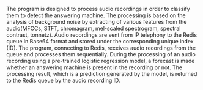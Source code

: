 The program is designed to process audio recordings in order to classify them to detect the answering machine. The processing is based on the analysis of background noise by extracting of various features from the audio(MFCCs, STFT, chromagram, mel-scaled spectrogram, spectral contrast, tonnetz).
Audio recordings are sent from IP telephony to the Redis queue in Base64 format and stored under the corresponding unique index (ID). The program, connecting to Redis, receives audio recordings from the queue and processes them sequentially.
During the processing of an audio recording using a pre-trained logistic regression model, a forecast is made whether an answering machine is present in the recording or not. 
The processing result, which is a prediction generated by the model, is returned to the Redis queue by the audio recording ID.
